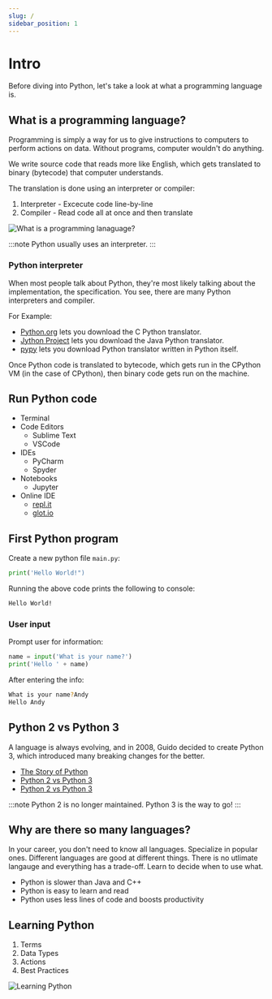 ```yaml
---
slug: /
sidebar_position: 1
---
```


# Intro

Before diving into Python, let's take a look at what a programming language is.

## What is a programming language?

Programming is simply a way for us to give instructions to computers to perform actions on data.  Without programs, computer wouldn't do anything.

We write source code that reads more like English, which gets translated to binary (bytecode) that computer understands.

The translation is done using an interpreter or compiler:
1. Interpreter - Excecute code line-by-line
2. Compiler - Read code all at once and then translate

![What is a programming lanaguage?](/img/tutorial/intro-01.png)

:::note
Python usually uses an interpreter.
:::

### Python interpreter
When most people talk about Python, they're most likely talking about the implementation, the specification.  You see, there are many Python interpreters and compiler.

For Example:
- [Python.org](https://www.python.org/) lets you download the C Python translator.
- [Jython Project](https://www.jython.org) lets you download the Java Python translator.
- [pypy](https://pypy.org) lets you download Python translator written in Python itself.

Once Python code is translated to bytecode, which gets run in the CPython VM (in the case of CPython), then binary code gets run on the machine.

## Run Python code

- Terminal
- Code Editors
  - Sublime Text
  - VSCode
- IDEs
  - PyCharm
  - Spyder
- Notebooks
  - Jupyter
- Online IDE
  - [repl.it](https://repl.it)
  - [glot.io](https://glot.io)

## First Python program

Create a new python file `main.py`:
```python title='main.py'
print('Hello World!")
```
Running the above code prints the following to console:
```bash
Hello World!
```

### User input

Prompt user for information:
```python title='main.py'
name = input('What is your name?')
print('Hello ' + name)
```
After entering the info:
```bash
What is your name?Andy
Hello Andy
```

## Python 2 vs Python 3

A language is always evolving, and in 2008, Guido decided to create Python 3, which introduced many breaking changes for the better.

- [The Story of Python](https://youtube.com/watch?v=J0Aq44Pze-w)
- [Python 2 vs Python 3](https://sebastianraschka.com/Articles/2014_python_2_3_key_diff.html)
- [Python 2 vs Python 3](https://www.geeksforgeeks.org/important-differences-between-python-2-x-and-python-3-x-with-examples/)

:::note
Python 2 is no longer maintained.  Python 3 is the way to go!
:::

## Why are there so many languages?

In your career, you don't need to know all languages.  Specialize in popular ones.  Different languages are good at different things.  There is no utlimate langauge and everything has a trade-off.  Learn to decide when to use what.

- Python is slower than Java and C++
- Python is easy to learn and read
- Python uses less lines of code and boosts productivity

## Learning Python

1. Terms
2. Data Types
3. Actions
4. Best Practices

![Learning Python](/img/tutorial/intro-02.png)